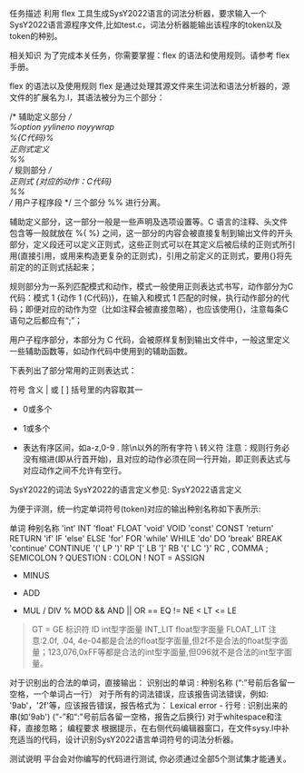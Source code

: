 任务描述
利用 flex 工具生成SysY2022语言的词法分析器，要求输入一个SysY2022语言源程序文件,比如test.c，词法分析器能输出该程序的token以及token的种别。

相关知识
为了完成本关任务，你需要掌握：flex 的语法和使用规则。请参考 flex 手册。

flex 的语法以及使用规则
flex 是通过处理其源文件来生词法和语法分析器的，源文件的扩展名为.l，其语法被分为三个部分：  

/* 辅助定义部分 */  
%option yylineno noyywrap  
%{C代码}%  
正则式定义  
%%  
/* 规则部分 */  
正则式  {对应的动作：C代码}  
%%  
/* 用户子程序段 */
三个部分 %% 进行分离。

辅助定义部分，这一部分一般是一些声明及选项设置等。C 语言的注释、头文件包含等一般就放在 %{ %} 之间，这一部分的内容会被直接复制到输出文件的开头部分，定义段还可以定义正则式，这些正则式可以在其定义后被后续的正则式所引用(直接引用，或用来构造更复杂的正则式)，引用之前定义的正则式，要用{}将先前定的的正则式括起来；  

规则部分为一系列匹配模式和动作，模式一般使用正则表达式书写，动作部分为C代码：模式 1 {动作 1 (C代码)}，在输入和模式 1 匹配的时候，执行动作部分的代码；即便对应的动作为空（比如注释会被直接忽略），也应该使用{}，注意每条C语句之后都应有“;”；

用户子程序部分，本部分为 C 代码，会被原样复制到输出文件中，一般这里定义一些辅助函数等，如动作代码中使用到的辅助函数。 

下表列出了部分常用的正则表达式：

符号	含义
|	或
[ ]	括号里的内容取其一
*	0或多个
+	1或多个
-	表达有序区间，如a-z,0-9
.	除\n以外的所有字符
\	转义符
注意：规则行务必没有缩进(即从行首开始)，且对应的动作必须在同一行开始，即正则表达式与对应动作之间不允许有空行。

SysY2022的词法
SysY2022的语言定义参见:
SysY2022语言定义

为便于评测，统一约定单词符号(token)对应的输出种别名称如下表所示:

单词	种别名称
'int'	INT
'float'	FLOAT
'void'	VOID
'const'	CONST
'return'	RETURN
'if'	IF
'else'	ELSE
'for'	FOR
'while'	WHILE
'do'	DO
'break'	BREAK
'continue'	CONTINUE
'('	LP
')'	RP
'['	LB
']'	RB
'{'	LC
'}'	RC
,	COMMA
;	SEMICOLON
?	QUESTION
:	COLON
!	NOT
=	ASSIGN
-	MINUS
+	ADD
*	MUL
/	DIV
%	MOD
&&	AND
||	OR
==	EQ
!=	NE
<	LT
<=	LE
>	GT
>=	GE
标识符	ID
int型字面量	INT_LIT
float型字面量	FLOAT_LIT
注意:2.0f, .04, 4e-04都是合法的float型字面量,但2f不是合法的float型字面量；123,076,0xFF等都是合法的int型字面量,但096就不是合法的int型字面量。

对于识别出的合法的单词，直接输出：
识别出的单词 : 种别名称
(“:”号前后各留一空格，一个单词占一行）
对于所有的词法错误，应该报告词法错误，例如: '9ab'，'2f'等，应该报告错误，报告格式为：
Lexical error - 行号 : 识别出来的串(如'9ab')
(“-”和“:”号前后各留一空格，报告之后换行)
对于whitespace和注释，直接忽略；
编程要求
根据提示，在右侧代码编辑器窗口，在文件sysy.l中补充适当的代码，设计识别SysY2022语言单词符号的词法分析器。

测试说明
平台会对你编写的代码进行测试, 你必须通过全部5个测试集才能通关。